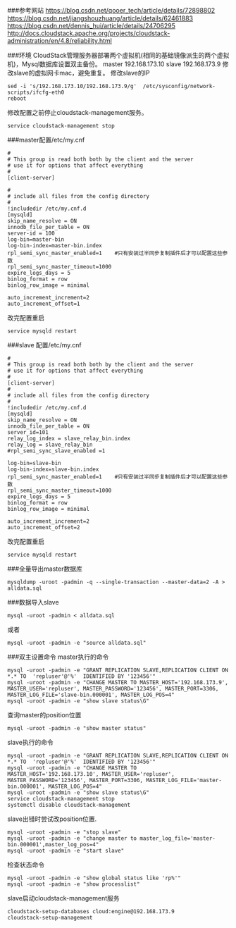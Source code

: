 ###参考网站
https://blog.csdn.net/qooer_tech/article/details/72898802
https://blog.csdn.net/jiangshouzhuang/article/details/62461883
https://blog.csdn.net/dennis_hui/article/details/24706295
http://docs.cloudstack.apache.org/projects/cloudstack-administration/en/4.8/reliability.html

###环境
CloudStack管理服务器部署两个虚拟机(相同的基础镜像派生的两个虚拟机)，Mysql数据库设置双主备份。
master 192.168.173.10
slave  192.168.173.9
修改slave的虚拟网卡mac，避免重复。
修改slave的IP
```
sed -i 's/192.168.173.10/192.168.173.9/g'  /etc/sysconfig/network-scripts/ifcfg-eth0
reboot
```
修改配置之前停止cloudstack-management服务。
```
service cloudstack-management stop
```
###master配置/etc/my.cnf
```
#
# This group is read both both by the client and the server
# use it for options that affect everything
#
[client-server]

#
# include all files from the config directory
#
!includedir /etc/my.cnf.d
[mysqld]
skip_name_resolve = ON
innodb_file_per_table = ON
server-id = 100
log-bin=master-bin
log-bin-index=master-bin.index
rpl_semi_sync_master_enabled=1    #只有安装过半同步复制插件后才可以配置这些参数
rpl_semi_sync_master_timeout=1000
expire_logs_days = 5
binlog_format = row
binlog_row_image = minimal

auto_increment_increment=2
auto_increment_offset=1

```
改完配置重启
```
service mysqld restart
```
###slave 配置/etc/my.cnf

```
#
# This group is read both both by the client and the server
# use it for options that affect everything
#
[client-server]
#
# include all files from the config directory
#
!includedir /etc/my.cnf.d
[mysqld]
skip_name_resolve = ON
innodb_file_per_table = ON
server_id=101
relay_log_index = slave_relay_bin.index
relay_log = slave_relay_bin
#rpl_semi_sync_slave_enabled =1

log-bin=slave-bin
log-bin-index=slave-bin.index
rpl_semi_sync_master_enabled=1    #只有安装过半同步复制插件后才可以配置这些参数
rpl_semi_sync_master_timeout=1000
expire_logs_days = 5
binlog_format = row
binlog_row_image = minimal

auto_increment_increment=2
auto_increment_offset=2

```
改完配置重启
```
service mysqld restart
```
###全量导出master数据库
```
mysqldump -uroot -padmin -q --single-transaction --master-data=2 -A > alldata.sql
```
###数据导入slave
```
mysql -uroot -padmin < alldata.sql
```
或者
```
mysql -uroot -padmin -e "source alldata.sql"
```

###双主设置命令
master执行的命令
```
mysql -uroot -padmin -e "GRANT REPLICATION SLAVE,REPLICATION CLIENT ON  *.* TO  'repluser'@'%'  IDENTIFIED BY '123456'"
mysql -uroot -padmin -e "CHANGE MASTER TO MASTER_HOST='192.168.173.9', MASTER_USER='repluser', MASTER_PASSWORD='123456', MASTER_PORT=3306, MASTER_LOG_FILE='slave-bin.000001', MASTER_LOG_POS=4"
mysql -uroot -padmin -e "show slave status\G"
```
查询master的position位置
```
mysql -uroot -padmin -e "show master status"
```
slave执行的命令
```
mysql -uroot -padmin -e "GRANT REPLICATION SLAVE,REPLICATION CLIENT ON  *.* TO  'repluser'@'%'  IDENTIFIED BY '123456'"
mysql -uroot -padmin -e "CHANGE MASTER TO MASTER_HOST='192.168.173.10', MASTER_USER='repluser', MASTER_PASSWORD='123456', MASTER_PORT=3306, MASTER_LOG_FILE='master-bin.000001', MASTER_LOG_POS=4"
mysql -uroot -padmin -e "show slave status\G"
service cloudstack-management stop
systemctl disable cloudstack-management
```
slave出错时尝试改position位置.
```
mysql -uroot -padmin -e "stop slave"
mysql -uroot -padmin -e "change master to master_log_file='master-bin.000001',master_log_pos=4"
mysql -uroot -padmin -e "start slave"
```
检查状态命令
```
mysql -uroot -padmin -e "show global status like 'rp%'"
mysql -uroot -padmin -e "show processlist"
```
slave启动cloudstack-management服务
```
cloudstack-setup-databases cloud:engine@192.168.173.9
cloudstack-setup-management
```
